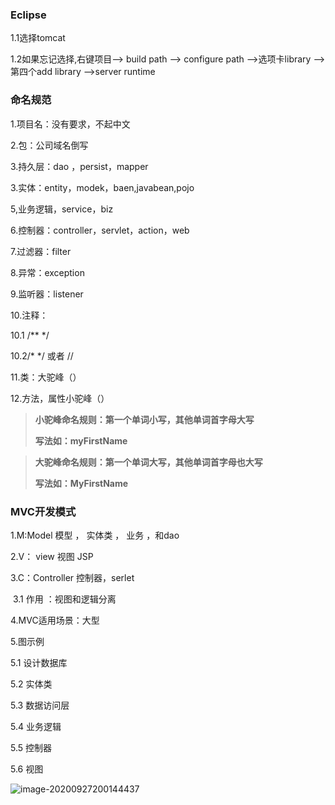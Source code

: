 ### Eclipse

1.1选择tomcat

1.2如果忘记选择,右键项目--> build path --> configure path -->选项卡library -->第四个add library -->server runtime

### 命名规范

1.项目名：没有要求，不起中文

2.包：公司域名倒写 

3.持久层：dao ，persist，mapper

3.实体：entity，modek，baen,javabean,pojo

5,业务逻辑，service，biz

6.控制器：controller，servlet，action，web

7.过滤器：filter

8.异常：exception

9.监听器：listener

10.注释：

10.1  /** */ 

10.2/* */  或者 //

11.类：大驼峰（）

12.方法，属性小驼峰（）

> **小驼峰命名规则：第一个单词小写，其他单词首字母大写**
>
> **写法如：myFirstName**

> **大驼峰命名规则：第一个单词大写，其他单词首字母也大写**
>
> **写法如：MyFirstName**



### MVC开发模式

1.M:Model 模型 ， 实体类 ， 业务 ，和dao

2.V： view 视图 JSP

3.C：Controller 控制器，serlet

​	3.1 作用 ：视图和逻辑分离

4.MVC适用场景：大型

5.图示例

5.1 设计数据库

5.2 实体类

5.3 数据访问层

5.4 业务逻辑

5.5 控制器

5.6 视图



![image-20200927200144437](C:\Users\saoren\AppData\Roaming\Typora\typora-user-images\image-20200927200144437.png)

